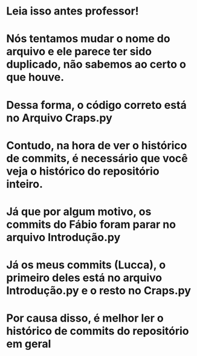 # Leia isso antes professor!
# Nós tentamos mudar o nome do arquivo e ele parece ter sido duplicado, não sabemos ao certo o que houve.
# Dessa forma, o código correto está no Arquivo Craps.py
# Contudo, na hora de ver o histórico de commits, é necessário que você veja o histórico do repositório inteiro.
# Já que por algum motivo, os commits do Fábio foram parar no arquivo Introdução.py
# Já os meus commits (Lucca), o primeiro deles está no arquivo Introdução.py e o resto no Craps.py
# Por causa disso, é melhor ler o histórico de commits do repositório em geral